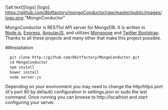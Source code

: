 ![alt text][logo]
[logo]: https://github.com/8bitfactory/mongoConductor/raw/master/public/images/logo.png "MongoConductor"

MongoConductor is RESTful API server for MongoDB.  It is written in [Node.js](http://nodejs.org/), [Express](http://expressjs.com/), [AngularJS](http://angularjs.org/), and utilizes [Mongoose](http://mongoosejs.com/) and [Twitter Bootstrap](http://getbootstrap.com).  Thanks to all these projects and many other that make this project possible.

##Installation
```
  git clone http://github.com/8bitfactory/MongoConductor.git
  cd MongoConductor
  npm install
  bower install
  node server.js
```
Depending on your environment you may need to change the http/https port (it's port 80 by default) configuration in settings.json or sudo the last command.  Once running you can browse to http://localhost and start configuring your server.
